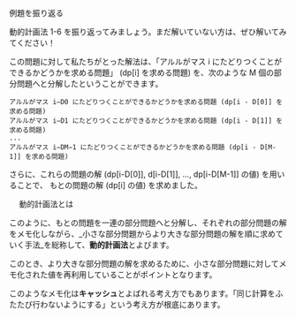 例題を振り返る

動的計画法 1-6 を振り返ってみましょう。まだ解いていない方は、ぜひ解いてみてください！

この問題に対して私たちがとった解法は、「アルルがマス i にたどりつくことができるかどうかを求める問題」 (dp[i] を求める問題) を、次のような M 個の部分問題へと分解したということができます。

    アルルがマス i−D0​ にたどりつくことができるかどうかを求める問題 (dp[i - D[0]] を求める問題)
    アルルがマス i−D1​ にたどりつくことができるかどうかを求める問題 (dp[i - D[1]] を求める問題)
    ...
    アルルがマス i−DM−1​ にたどりつくことができるかどうかを求める問題 (dp[i - D[M-1]] を求める問題)

さらに、これらの問題の解 (dp[i-D[0]], d[i-D[1]], ..., dp[i-D[M-1]] の値) を用いることで、 もとの問題の解 (dp[i] の値) を求めました。

　
動的計画法とは

このように、もとの問題を一連の部分問題へと分解し、それぞれの部分問題の解をメモ化しながら、_小さな部分問題からより大きな部分問題の解を順に求めていく手法_を総称して、**動的計画法**とよびます。

このとき、より大きな部分問題の解を求めるために、小さな部分問題に対してメモ化された値を再利用していることがポイントとなります。

このようなメモ化は**キャッシュ**とよばれる考え方でもあります。「同じ計算をふたたび行わないようにする」という考え方が根底にあります。